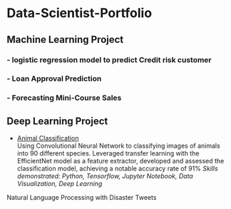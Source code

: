 # Data-Scientist-Portfolio
## Machine Learning Project

### - logistic regression model to predict Credit risk customer

### - Loan Approval Prediction

### - Forecasting Mini-Course Sales

## Deep Learning Project

- [Animal Classification](animalclassification.ipynb)  
Using Convolutional Neural Network to classifying images of animals into 90 different species. Leveraged transfer learning with the EfficientNet model as a feature extractor,
developed and assessed the classification model, achieving a notable accuracy rate of 91%
*Skills demonstrated: Python, Tensorflow, Jupyter Notebook, Data Visualization, Deep Learning*


 Natural Language Processing with Disaster Tweets 

